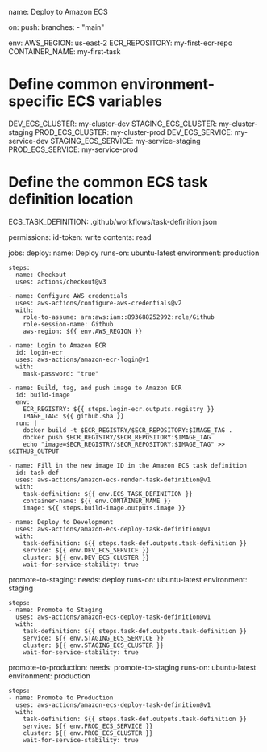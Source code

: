 name: Deploy to Amazon ECS

on:
  push:
    branches:
      - "main"

env:
  AWS_REGION: us-east-2
  ECR_REPOSITORY: my-first-ecr-repo
  CONTAINER_NAME: my-first-task
  # Define common environment-specific ECS variables
  DEV_ECS_CLUSTER: my-cluster-dev
  STAGING_ECS_CLUSTER: my-cluster-staging
  PROD_ECS_CLUSTER: my-cluster-prod
  DEV_ECS_SERVICE: my-service-dev
  STAGING_ECS_SERVICE: my-service-staging
  PROD_ECS_SERVICE: my-service-prod
  # Define the common ECS task definition location
  ECS_TASK_DEFINITION: .github/workflows/task-definition.json

permissions:
  id-token: write
  contents: read

jobs:
  deploy:
    name: Deploy
    runs-on: ubuntu-latest
    environment: production

    steps:
    - name: Checkout
      uses: actions/checkout@v3

    - name: Configure AWS credentials
      uses: aws-actions/configure-aws-credentials@v2
      with:
        role-to-assume: arn:aws:iam::893688252992:role/Github
        role-session-name: Github
        aws-region: ${{ env.AWS_REGION }}

    - name: Login to Amazon ECR
      id: login-ecr
      uses: aws-actions/amazon-ecr-login@v1
      with:
        mask-password: "true"

    - name: Build, tag, and push image to Amazon ECR
      id: build-image
      env:
        ECR_REGISTRY: ${{ steps.login-ecr.outputs.registry }}
        IMAGE_TAG: ${{ github.sha }}
      run: |
        docker build -t $ECR_REGISTRY/$ECR_REPOSITORY:$IMAGE_TAG .
        docker push $ECR_REGISTRY/$ECR_REPOSITORY:$IMAGE_TAG
        echo "image=$ECR_REGISTRY/$ECR_REPOSITORY:$IMAGE_TAG" >> $GITHUB_OUTPUT

    - name: Fill in the new image ID in the Amazon ECS task definition
      id: task-def
      uses: aws-actions/amazon-ecs-render-task-definition@v1
      with:
        task-definition: ${{ env.ECS_TASK_DEFINITION }}
        container-name: ${{ env.CONTAINER_NAME }}
        image: ${{ steps.build-image.outputs.image }}

    - name: Deploy to Development
      uses: aws-actions/amazon-ecs-deploy-task-definition@v1
      with:
        task-definition: ${{ steps.task-def.outputs.task-definition }}
        service: ${{ env.DEV_ECS_SERVICE }}
        cluster: ${{ env.DEV_ECS_CLUSTER }}
        wait-for-service-stability: true

  promote-to-staging:
    needs: deploy
    runs-on: ubuntu-latest
    environment: staging

    steps:
    - name: Promote to Staging
      uses: aws-actions/amazon-ecs-deploy-task-definition@v1
      with:
        task-definition: ${{ steps.task-def.outputs.task-definition }}
        service: ${{ env.STAGING_ECS_SERVICE }}
        cluster: ${{ env.STAGING_ECS_CLUSTER }}
        wait-for-service-stability: true

  promote-to-production:
    needs: promote-to-staging
    runs-on: ubuntu-latest
    environment: production

    steps:
    - name: Promote to Production
      uses: aws-actions/amazon-ecs-deploy-task-definition@v1
      with:
        task-definition: ${{ steps.task-def.outputs.task-definition }}
        service: ${{ env.PROD_ECS_SERVICE }}
        cluster: ${{ env.PROD_ECS_CLUSTER }}
        wait-for-service-stability: true
